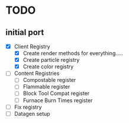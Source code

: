 # TODO

## initial port

- [x] Client Registry
  - [x] Create render methods for everything.....
  - [x] Create particle registry 
  - [x] Create color registry
- [ ] Content Registries
  - [ ] Compostable register
  - [ ] Flammable register
  - [ ] Block Tool Compat register
  - [ ] Furnace Burn Times register
- [ ] Fix registry
- [ ] Datagen setup
